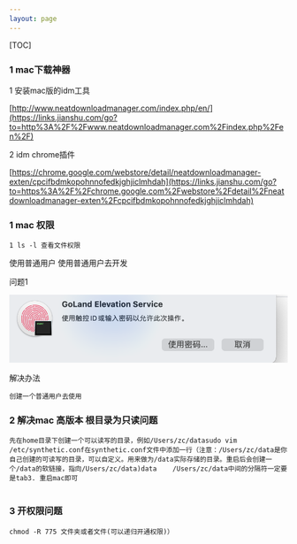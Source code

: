 ```yaml
---
layout: page
---
```




[TOC]



### 1 mac下载神器

1 安装mac版的idm工具

[http://www.neatdownloadmanager.com/index.php/en/](https://links.jianshu.com/go?to=http%3A%2F%2Fwww.neatdownloadmanager.com%2Findex.php%2Fen%2F)

2 idm chrome插件

[https://chrome.google.com/webstore/detail/neatdownloadmanager-exten/cpcifbdmkopohnnofedkjghjiclmhdah](https://links.jianshu.com/go?to=https%3A%2F%2Fchrome.google.com%2Fwebstore%2Fdetail%2Fneatdownloadmanager-exten%2Fcpcifbdmkopohnnofedkjghjiclmhdah)



### 1 mac 权限 

```
1 ls -l 查看文件权限 
```

使用普通用户 使用普通用户去开发

问题1 

![image-20210610141439604](/images/image-20210610141439604.png)



解决办法 

```
创建一个普通用户去使用
```



### 2 解决mac 高版本 根目录为只读问题

```
先在home目录下创建一个可以读写的目录，例如/Users/zc/datasudo vim /etc/synthetic.conf在synthetic.conf文件中添加一行（注意：/Users/zc/data是你自己创建的可读写的目录，可以自定义。用来做为/data实际存储的目录。重启后会创建一个/data的软链接，指向/Users/zc/data)data    /Users/zc/data中间的分隔符一定要是tab3. 重启mac即可


```

### 3 开权限问题

```
chmod -R 775 文件夹或者文件(可以递归开通权限)）
```

